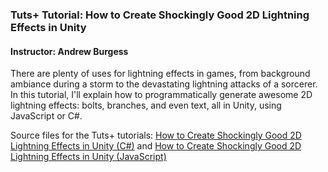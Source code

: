 ### Tuts+ Tutorial: How to Create Shockingly Good 2D Lightning Effects in Unity

#### Instructor: Andrew Burgess

There are plenty of uses for lightning effects in games, from background ambiance during a storm to the devastating lightning attacks of a sorcerer. In this tutorial, I'll explain how to programmatically generate awesome 2D lightning effects: bolts, branches, and even text, all in Unity, using JavaScript or C#.

Source files for the Tuts+ tutorials: [How to Create Shockingly Good 2D Lightning Effects in Unity (C#)](http://gamedevelopment.tutsplus.com/tutorials/how-to-generate-shockingly-good-2d-lightning-effects-in-unity-c--cms-21275) and [How to Create Shockingly Good 2D Lightning Effects in Unity (JavaScript)](http://gamedevelopment.tutsplus.com/tutorials/how-to-generate-shockingly-good-2d-lightning-effects-in-unity-javascript--cms-22174)
